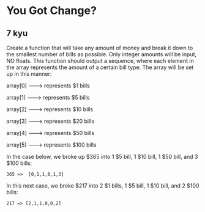 # You Got Change?
## 7 kyu

Create a function that will take any amount of money and break it down to the smallest number of bills as possible. Only integer amounts will be input, NO floats. This function should output a sequence, where each element in the array represents the amount of a certain bill type. The array will be set up in this manner:

array[0] ---> represents $1 bills

array[1] ---> represents $5 bills

array[2] ---> represents $10 bills

array[3] ---> represents $20 bills

array[4] ---> represents $50 bills

array[5] ---> represents $100 bills

In the case below, we broke up $365 into 1 $5 bill, 1 $10 bill, 1 $50 bill, and 3 $100 bills:
```
365 =>  [0,1,1,0,1,3]
```

In this next case, we broke $217 into 2 $1 bills, 1 $5 bill, 1 $10 bill, and 2 $100 bills:
```
217 => [2,1,1,0,0,2]
```

